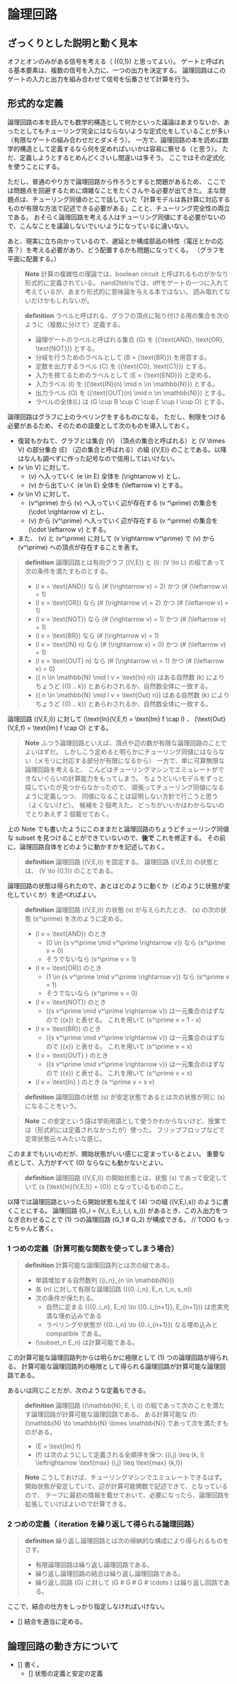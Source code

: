 # 論理回路
## ざっくりとした説明と動く見本
オフとオンのみがある信号を考える（ \(\{0,1\}\) と思ってよい）。
ゲートと呼ばれる基本要素は、複数の信号を入力に、一つの出力を決定する。
論理回路はこのゲートの入力と出力を組み合わせて信号を伝番させて計算を行う。

## 形式的な定義
論理回路の本を読んでも数学的構造として何かといった議論はあまりないか、あったとしてもチューリング完全にはならないような定式化をしていることが多い（有限なゲートの組み合わせだとダメそう）。
一方で、論理回路の本を読めば数学的構造として定義するなら何を定めればいいかは容易に察せる（と思う）。
ただ、定義しようとするとめんどくさいし間違いは多そう。
ここではその定式化を使うことにする。

ただし、普通のやり方で論理回路から作ろうとすると問題があるため、
ここでは問題点を回避するために煩雑なことをたくさんやる必要が出てきた。
主な問題点は、チューリング同値のとこで話していた「計算モデルは各計算に対応するものが有限な方法で記述できる必要がある」ことと、チューリング完全性の両立である。
おそらく論理回路を考える人はチューリング同値にする必要がないので、こんなことを議論しないでいいようになっているに違いない。

あと、現実に立ち向かっているので、遅延とか構成部品の特性（電圧とかの応答？）を考える必要があり、どう配置するかも問題になってくる。
（グラフを平面に配置する。）

> **Note**
> 計算の複雑性の理論では、boolean circuit と呼ばれるものがかなり形式的に定義されている。
> nand2tetrisでは、dffをゲートの一つに入れて考えているが、あまり形式的に意味論を与える本ではない。
> 読み取れてないだけかもしれないが。

> **definition**
> ラベルと呼ばれる、グラフの頂点に貼り付ける用の集合を次のように（複数に分けて）定義する。
> - 論理ゲートのラベルと呼ばれる集合 \(G\) を \(\{\text{AND}, \text{OR}, \text{NOT}\}\) とする。
> - 分岐を行うためのラベルとして \(B = \{\text{BR}\}\) を用意する。
> - 定数を出力するラベル \(C\) を \(\{\text{C0}, \text{C1}\}\) とする。
> - 入力を捨てるためのラベルとして \(E = \{\text{END}\}\) と定める。 
> - 入力ラベル \(I\) を \(\{\text{IN}(n) \mid n \in \mathbb{N}\}\) とする。
> - 出力ラベル \(O\) を \(\{\text{OUT}(n) \mid n \in \mathbb{N}\}\) とする。
> - ラベルの全体\(L\) は \(G \cup B \cup C \cup E \cup I \cup O\) とする。

論理回路はグラフに上のラベリングをするものになる。
ただし、制限をつける必要があるため、そのための語彙として次のものを導入しておく。
- 復習もかねて、グラフとは集合 \(V\) （頂点の集合と呼ばれる）と \(V \times V\) の部分集合 \(E\) （辺の集合と呼ばれる）の組 \((V,E)\) のことである。以降はなんも調べずに作った記号なので信用してはいけない。
- \(v \in V\) に対して、
    - \(v\) へ入っていく \(e \in E\) 全体を \(\rightarrow v\) とし、
    - \(v\) から出ていく \(e \in E\) 全体を \(\leftarrow v\) とする。
- \(v \in V\) に対して、
    - \(v^\prime\) から \(v\) へ入っていく辺が存在する \(v ^\prime\) の集合を \(\cdot \rightarrow v\) とし、
    - \(v\) から \(v^\prime\) へ入っていく辺が存在する \(v ^\prime\) の集合を \(\cdot \leftarrow v\) とする。
- また、 \(v\) と \(v^\prime\) に対して \(v \rightarrow v^\prime\) で \(v\) から \(v^\prime\) への頂点が存在することを表す。

> **definition**
> 論理回路とは有向グラフ \((V,E)\) と \(l\): \(V \to L\) の組であって次の条件を満たすものとする。
> - \(l v = \text{AND}\) なら \(\# (\rightarrow v) = 2\) かつ \(\# (\leftarrow v) = 1\)
> - \(l v = \text{OR}\) なら \(\# (\rightarrow v) = 2\) かつ \(\# (\leftarrow v) = 1\)
> - \(l v = \text{NOT}\) なら \(\# (\rightarrow v) = 1\) かつ \(\# (\leftarrow v) = 1\)
> - \(l v = \text{BR}\) なら \(\# (\rightarrow v) = 1\)
> - \(l v = \text{IN} n\) なら \(\# (\rightarrow v) = 0\) かつ \(\# (\leftarrow v) = 1\)
> - \(l v = \text{OUT} n\) なら \(\# (\rightarrow v) = 1\) かつ \(\# (\leftarrow v) = 0\)
> - \(\{ n \in \mathbb{N} \mid l v = \text{In} n\}\) はある自然数 \(k\) によりちょうど \(\{0 .. k\}\) とあらわされるか、自然数全体に一致する。
> - \(\{ n \in \mathbb{N} \mid l v = \text{Out} n\}\) はある自然数 \(k\) によりちょうど \(\{0 .. k\}\) とあらわされるか、自然数全体に一致する。

論理回路 \((V,E,l)\) に対して \(\text{In}(V,E,f) = \text{Im} f \cap I\) 、 \(\text{Out}(V,E,f) = \text{Im} f \cap O\) とする。

> **Note**
> ふつう論理回路といえば、頂点や辺の数が有限な論理回路のことでよいはずだ。
> しかしこう定めると明らかにチューリング同値にはならない（メモリに対応する部分が有限になるから）
> 一方で、単に可算無限な論理回路を考えると、
> こんどはチューリングマシンでエミュレートができないぐらいの計算能力をもってしまう。
> ちょうどいいモデルをずっと探していたが見つからなかったので、
> 頑張ってチューリング同値になるように定義しつつ、
> 同値になることは証明しない方針で行こうと思う（よくないけど）。
> 候補を 2 個考えた。
> どっちがいいかはわからないのでとりあえず 2 個載せておく。

上の Note でも書いたようにこのままだと論理回路のちょうどチューリング同値な subset を見つけることができていないので、**後で** これを修正する。
その前に、論理回路自体をどのように動かすかを記述しておく。

> **definition**
> 論理回路 \((V,E,l)\) を固定する。
> 論理回路 \((V,E,l)\) の状態とは、 \(V \to \{0,1\}\) のことである。

論理回路の状態は得られたので、あとはどのように動くか（どのように状態が変化していくか）を述べればよい。

> **definition**
> 論理回路 \((V,E,l)\) の状態 \(s\) が与えられたとき、 \(s\) の次の状態 \(s^\prime\) を次のように定める。
> - \(l v = \text{AND}\) のとき
>   - \(0 \in \{s v^\prime \mid v^\prime \rightarrow v\}\) なら \(s^\prime v = 0\)
>   - そうでないなら \(s^\prime v = 1\)
> - \(l v = \text{OR}\) のとき
>   - \(1 \in \{s v^\prime \mid v^\prime \rightarrow v\}\) なら \(s^\prime v = 1\)
>   - そうでないなら \(s^\prime v = 0\)
> - \(l v = \text{NOT}\) のとき
>   - \(\{s v^\prime \mid v^\prime \rightarrow v\}\) は一元集合のはずなので \(\{x\}\) と表せる。
>   これを用いて \(s^\prime v = 1 - x\)
> - \(l v = \text{BR}\) のとき
>   - \(\{s v^\prime \mid v^\prime \rightarrow v\}\) は一元集合のはずなので \(\{x\}\) と表せる。
>   これを用いて \(s^\prime v = x\)
> - \(l v = \text{OUT} \) のとき
>   - \(\{s v^\prime \mid v^\prime \rightarrow v\}\) は一元集合のはずなので \(\{x\}\) と表せる。
>   これを用いて \(s^\prime v = x\)
> - \(l v = \text{In} \) のとき \(s ^\prime v = s v\)

> **definition**
> 論理回路の状態 \(s\) が安定状態であるとは次の状態が同じ \(s\) になることをいう。

> **Note**
> この安定という語は学術用語として使うかわからないけど、授業では（形式的には定義されなかったが）使った。
> フリップフロップなどで定常状態云々みたいな感じ。

このままでもいいのだが、開始状態がいい感じに定まっているとよい。
重要な点として、入力がすべて \(0\) ならなにも動かないとよい。
> **definition**
> 論理回路 \((V,E,l)\) の開始状態とは、状態 \(s\) であって安定していて \(s \{\text{In}(V,E,l)\} = \{0\}\) となっているもののこと。

以降では論理回路といったら開始状態も加えて \(4\) つの組 \((V,E,l,s)\) のように書くことにする。
論理回路 \(G_i = (V_i, E_i, l_i, s_i)\) があるとき、この入出力をつなぎ合わせることで \(1\) つの論理回路 \(G_1 \# G_2\) が構成できる。
// TODO もっとちゃんと書く。

### 1 つめの定義（計算可能な関数を使ってしまう場合）
> **definition**
> 計算可能な論理回路列とは次の組である。
> - 単調増加する自然数列 \(\{i_n\}_{n \in \mathbb{N}}\) 
> - 各 \(n\) に対して有限な論理回路 \((\{0..i_n\}, E_n, l_n, s_n)\) 
> - 次の条件が保たれる。
>   - 自然に定まる \((\{0..i_n\}, E_n) \to (\{0..i_{n+1}\}, E_{n+1})\) は忠実充満な埋め込みである
>   - ラベリングや状態が \(\{0..i_n\} \to \{0..i_{n+1}\}\) なる埋め込みと compatible である。
> - \(\subset_n E_n\) は計算可能である。

この計算可能な論理回路列からは明らかに極限として \(1\) つの論理回路が得られる。
計算可能な論理回路列の極限として得られる論理回路が計算可能な論理回路である。

あるいは同じことだが、次のような定義もできる。
> **definition**
> 論理回路 \((\mathbb{N}, E, l, i)\) の組であって次のことを満たす論理回路が計算可能な論理回路である。
> ある計算可能な \(f\): \(\mathbb{N} \to \mathbb{N} \times \mathbb{N}\) であって次を満たすものがある。
>   - \(E = \text{Im} f\)
>   - \(f\) は次のようにして定義される全順序を保つ: \((i,j) \leq (k, l) \leftrightarrow \text{max} \{i,j\} \leq \text{max} \{k,l\}\)

> **Note**
> こうしておけば、チューリングマシンでエミュレートできるはず。
> 開始状態が安定していて、辺が計算可能関数で記述できて、となっているので、
> テープに最初の情報を載せておいて、必要になったら、論理回路を拡張していけばよいので計算できる。

### 2 つめの定義（ iteration を繰り返して得られる論理回路）
> **definition**
> 繰り返し論理回路とは次の帰納的な構成により得られるものをさす。
> - 有限論理回路は繰り返し論理回路である。
> - 繰り返し論理回路の結合は繰り返し論理回路である。
> - 繰り返し回路 \(G\) に対して \(G \# G \# G \# \cdots \) は繰り返し回路である。

ここで、結合の仕方をしっかり指定しなければいけない。

- [] 結合を適当に定める。

## 論理回路の動き方について
- [] 書く。
    - [] 状態の定義と安定の定義